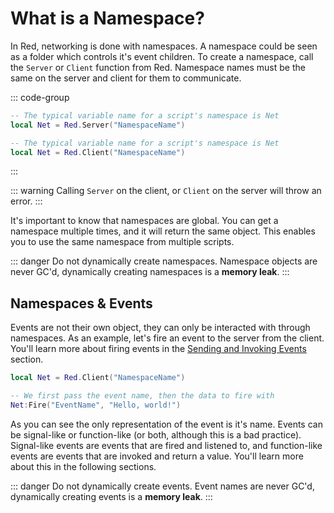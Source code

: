 # What is a Namespace?

In Red, networking is done with namespaces. A namespace could be seen as a folder which controls it's event children. To create a namespace, call the `Server` or `Client` function from Red. Namespace names must be the same on the server and client for them to communicate.

::: code-group

```lua [Server]
-- The typical variable name for a script's namespace is Net
local Net = Red.Server("NamespaceName")
```

```lua [Client]
-- The typical variable name for a script's namespace is Net
local Net = Red.Client("NamespaceName")
```

:::

::: warning
Calling `Server` on the client, or `Client` on the server will throw an error.
:::

It's important to know that namespaces are global. You can get a namespace multiple times, and it will return the same object. This enables you to use the same namespace from multiple scripts.

::: danger
Do not dynamically create namespaces. Namespace objects are never GC'd, dynamically creating namespaces is a **memory leak**.
:::

## Namespaces & Events

Events are not their own object, they can only be interacted with through namespaces. As an example, let's fire an event to the server from the client. You'll learn more about firing events in the [Sending and Invoking Events](./sending-invoking-events) section.

```lua
local Net = Red.Client("NamespaceName")

-- We first pass the event name, then the data to fire with
Net:Fire("EventName", "Hello, world!")
```

As you can see the only representation of the event is it's name. Events can be signal-like or function-like (or both, although this is a bad practice). Signal-like events are events that are fired and listened to, and function-like events are events that are invoked and return a value. You'll learn more about this in the following sections.

::: danger
Do not dynamically create events. Event names are never GC'd, dynamically creating events is a **memory leak**.
:::

